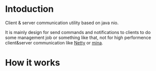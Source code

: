 Intoduction
=========

Client &amp; server communication utility based on java nio.

It is mainly design for send commands and notifications to clients to do some management job or something like that, not for high performence client&server communication like [Netty](http://netty.io/) or [mina](http://mina.apache.org/).


How it works
==========


